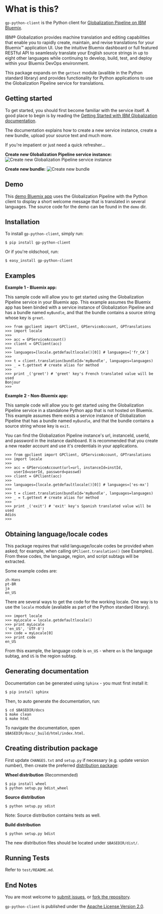 <!-- Copyright IBM Corp. 2015

Licensed under the Apache License, Version 2.0 (the "License");
you may not use this file except in compliance with the License.
You may obtain a copy of the License at

http://www.apache.org/licenses/LICENSE-2.0

Unless required by applicable law or agreed to in writing, software
distributed under the License is distributed on an "AS IS" BASIS,
WITHOUT WARRANTIES OR CONDITIONS OF ANY KIND, either express or implied.
See the License for the specific language governing permissions and
limitations under the License. -->

What is this?
=============
``gp-python-client`` is the Python client for [Globalization Pipeline on IBM
Bluemix](https://www.ng.bluemix.net/docs/services/Globalization/index.html).

IBM® Globalization provides machine translation and editing capabilities that
enable you to rapidly create, maintain, and revise translations for your
Bluemix™ application UI.  Use the intuitive Bluemix dashboard or full featured
RESTful API to seamlessly translate your English source strings in up to eight
other languages while continuing to develop, build, test, and deploy within
your Bluemix DevOps environment.  

This package expands on the ``gettext`` module (avalible in the Python standard
library) and provides functionality for Python applications to use the
Globalization Pipeline service for translations.

Getting started
---------------
To get started, you should first become familiar with the service itself. A
good place to begin is by reading the [Getting Started with IBM Globalization
documentation](
https://www.ng.bluemix.net/docs/services/Globalization/index.html).

The documentation explains how to create a new service instance, create
a new bundle, upload your source text and much more.

If you're impatient or just need a quick refresher...

**Create new Globalization Pipeline service instance:**
![Create new Globalization Pipeline service instance](
https://ibm.box.com/shared/static/v59b5a19qjkfhxqaiwauz37nd9d8o8m2.gif)

**Create new bundle:**
![Create new bundle](
https://ibm.box.com/shared/static/8p2ytfm28smh29rl50c581gcfb4hsz8z.gif)

Demo
----
This [demo Bluemix app](
http://gp-python-client-demo.mybluemix.net/) uses the
Globalization Pipeline with the Python client to display a short welcome
message that is translated in several languages. The source code for the
demo can be found in the ``demo`` dir.

Installation
------------
To install ``gp-python-client``, simply run:

    $ pip install gp-python-client

Or if you're oldschool, run:

    $ easy_install gp-python-client


Examples
--------
**Example 1 - Bluemix app:**

This sample code will allow you to get started using the Globalization
Pipeline service in your Bluemix app. This example assumes the Bluemix app
has been binded with a service instance of Globalization Pipeline and
has a bundle named ``myBundle``, and that the bundle contains a source string
whose key is ``greet``.

    >>> from gpclient import GPClient, GPServiceAccount, GPTranslations
    >>> import locale
    >>>
    >>> acc = GPServiceAccount()
    >>> client = GPClient(acc)
    >>>
    >>> languages=[locale.getdefaultlocale()[0]] # languages=['fr_CA']
    >>>
    >>> t = client.translation(bundleId='myBundle', languages=languages)
    >>> _ = t.gettext # create alias for method
    >>>
    >>> print _('greet') # 'greet' key's French translated value will be used
    Bonjour
    >>>


**Example 2 - Non-Bluemix app:**

This sample code will allow you to get started using the Globalization
Pipeline service in a standalone Python app that is not hosted on Bluemix.
This example assumes there exists a service instance of Globalization
Pipeline that has a bundle named ``myBundle``, and that the bundle contains
a source string whose key is ``exit``.

You can find the Globalization Pipeline instance's url, instanceId, userId,
and password in the instance dashboard. It is recommended that you create
a new reader account and use it's credentials in your applications.

    >>> from gpclient import GPClient, GPServiceAccount, GPTranslations
    >>> import locale
    >>>
    >>> acc = GPServiceAccount(url=url, instanceId=instId,
        userId=userId, password=passwd)
    >>> client = GPClient(acc)
    >>>
    >>> languages=[locale.getdefaultlocale()[0]] # languages=['es-mx']
    >>>
    >>> t = client.translation(bundleId='myBundle', languages=languages)
    >>> _ = t.gettext # create alias for method
    >>>
    >>> print _('exit') # 'exit' key's Spanish translated value will be used
    Adiós
    >>>


Obtaining language/locale codes
-------------------------------
This package requires that valid language/locale codes be
provided when asked; for example, when calling ``GPClient.translation()``
(see Examples). From these codes, the language, region, and script
subtags will be extracted.

Some example codes are:

    zh-Hans
    pt-BR
    ja
    en_US

There are several ways to get the code for the working locale. One way
is to use the ``locale`` module (avaliable as part of the Python standard
library).

    >>> import locale
    >>> myLocale = locale.getdefaultlocale()
    >>> print myLocale
    ('en_US', 'UTF-8')
    >>> code = myLocale[0]
    >>> print code
    en_US

From this example, the language code is ``en_US`` - where ``en`` is the
language subtag, and ``US`` is the region subtag.

Generating documentation
------------------------
Documentation can be generated using ``Sphinx`` - you must first install it:

    $ pip install sphinx

Then, to auto generate the documentation, run:

    $ cd $BASEDIR/docs
    $ make clean
    $ make html

To navigate the documentation, open ``$BASEDIR/docs/_build/html/index.html``.

Creating distribution package
-----------------------------
First update ``CHANGES.txt`` and ``setup.py`` if necessary (e.g. update version
number), then create the preferred [distribution package](
http://python-packaging-user-guide.readthedocs.org/en/latest/distributing/#packaging-your-project):

**Wheel distribution** (Recommended)

    $ pip install wheel
    $ python setup.py bdist_wheel

**Source distribution**

    $ python setup.py sdist

Note: Source distribution contains tests as well.

**Build distribution**

    $ python setup.py bdist

The new distribution files should be located under ``$BASEDIR/dist/``.

Running Tests
-------------
Refer to ``test/README.md``.

End Notes
------------
You are most welcome to [submit issues](
https://github.com/IBM-Bluemix/gp-python-client/issues),
or [fork the repository](
https://github.com/IBM-Bluemix/gp-python-client).

``gp-python-client`` is published under the [Apache License Version 2.0](
https://github.com/IBM-Bluemix/gp-python-client/blob/master/LICENSE.txt).
